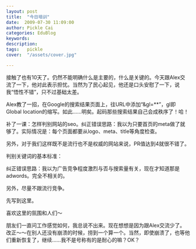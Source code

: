 ```yaml
---
layout: post  
title:  "今日培训"
date:  2009-07-30 11:09:00
author: Pickle Cai  
categories: EduBlog  
keywords: 
description:   
tags:	pickle   
cover:  "/assets/cover.jpg"  

---
```


接触了也有10天了。仍然不能明确什么是主要的，什么是关键的。今天跟Alex交流了一下，他对此表示担忧。当然为了民心起见，他还是口头安慰了一下，说我“悟性不错”，只不过基础太差。



Alex教了一招，在Google的搜索结果页面上，往URL中添加“&gl=**”，gl即Global location的缩写。如此……明矣。起码那些搜索结果自己会成秩序了！哈！



补了一课：怎样判别网站的seo。纠正错误思路：我以为只要首页的meta做了就够了。实际情况是：每个页面都要从logo、meta、title等角度检查。



另外，对于我们这样既不是流行也不是权威的网站来说，PR值达到4就很不错了。



判别关键词的基本标准：



纠正错误思路：我以为广告竞争程度激烈与否与搜索量有关，现在才知道那是adwords。完全不相关的。



另外，尽量不跟流行竞争。



先写到这里。



喜欢这里的氛围和人们～



朋友们一直问工作感觉如何，我总说不出来。现在想想是因为跟Alex交流少了。改正～～在别人还没有崩溃的时候，捞到一个算一个。当然，即使崩溃了，也等他们重新恢复了，继续……我不是号称有的是耐心的嘛？OK？



		    
